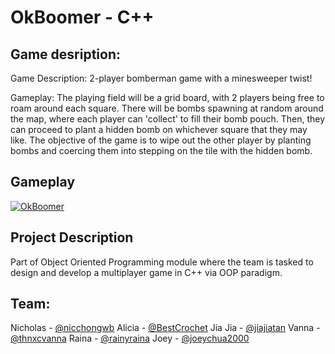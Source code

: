 
# OkBoomer - C++

## Game desription:
Game Description: 2-player bomberman game with a minesweeper twist! 

Gameplay: The playing field will be a grid board, with 2 players being free to roam around each square. 
There will be bombs spawning at random around the map, where each player can 'collect' to fill their bomb pouch. 
Then, they can proceed to plant a hidden bomb on whichever square that they may like. 
The objective of the game is to wipe out the other player by planting bombs and coercing them into stepping on the tile with the hidden bomb.


## Gameplay
[![OkBoomer](https://img.youtube.com/vi/5XWaX_R7YgM/0.jpg)](https://www.youtube.com/watch?v=5XWaX_R7YgM&feature=youtu.be)

## Project Description
Part of Object Oriented Programming module where the team is tasked to design and develop a multiplayer game in C++ via OOP paradigm.

## Team:
Nicholas - [@nicchongwb](https://github.com/nicchongwb)
Alicia - [@BestCrochet](https://github.com/bestcrochet)
Jia Jia - [@jiajiatan](https://github.com/jiajiatan)
Vanna - [@thnxcvanna](https://github.com/thxcvanna)
Raina - [@rainyraina](https://github.com/rainyraina)
Joey - [@joeychua2000](https://github.com/joeychua2000)

